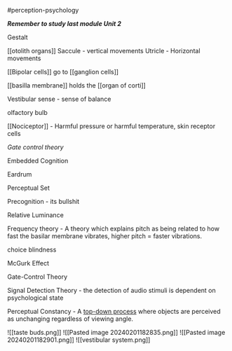 #perception-psychology 

***Remember to study last module Unit 2***

Gestalt

[[otolith organs]]
Saccule - vertical movements
Utricle - Horizontal movements

[[Bipolar cells]] go to [[ganglion cells]]

[[basilla membrane]] holds the [[organ of corti]]

Vestibular sense - sense of balance

olfactory bulb

[[Nociceptor]] - Harmful pressure or harmful temperature, skin receptor cells

*Gate control theory*

Embedded Cognition

Eardrum

Perceptual Set

Precognition - its bullshit

Relative Luminance

Frequency theory - A theory which explains pitch as being related to how fast the basilar membrane vibrates, higher pitch = faster vibrations.

choice blindness

McGurk Effect

Gate-Control Theory

Signal Detection Theory - the detection of audio stimuli is dependent on psychological state

Perceptual Constancy - A [top-down process](app://obsidian.md/Top-down%20Processing) where objects are perceived as unchanging regardless of viewing angle.

![[taste buds.png]]
![[Pasted image 20240201182835.png]]
![[Pasted image 20240201182901.png]]
![[vestibular system.png]]
